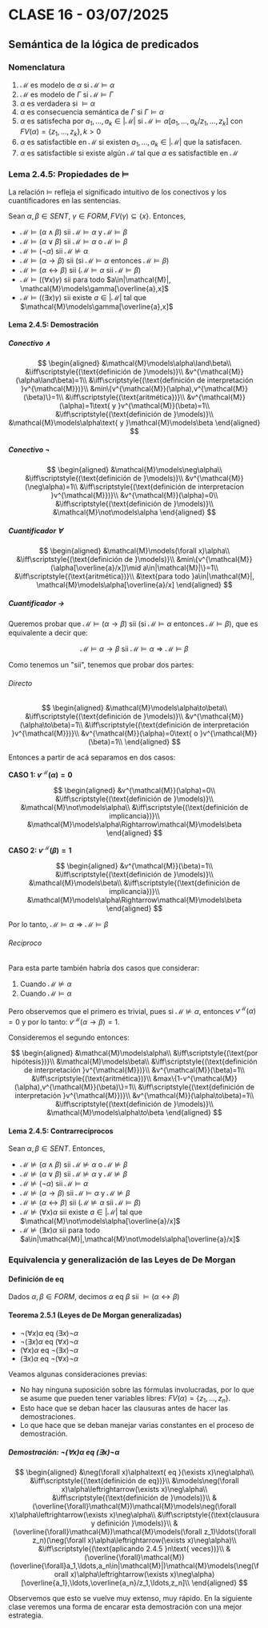 # CLASE 16 - 03/07/2025

## Semántica de la lógica de predicados

### Nomenclatura

1. $\mathcal{M}$ es modelo de $\alpha$ si $\mathcal{M}\models\alpha$
2. $\mathcal{M}$ es modelo de $\Gamma$ si $\mathcal{M}\models\Gamma$
3. $\alpha$ es verdadera si $\models\alpha$
4. $\alpha$ es consecuencia semántica de $\Gamma$ si $\Gamma\models\alpha$
5. $\alpha$ es satisfecha por $a_1,\ldots,a_k\in|\mathcal{M}|$ si $\mathcal{M}\models\alpha[a_1,\ldots,a_k/z_1,\ldots,z_k]$ con $FV(\alpha)=\{z_1,\ldots,z_k\}, k>0$
6. $\alpha$ es satisfactible en $\mathcal{M}$ si existen $a_1,\ldots,a_k\in|\mathcal{M}|$ que la satisfacen.
7. $\alpha$ es satisfactible si existe algún $\mathcal{M}$ tal que $\alpha$ es satisfactible en $\mathcal{M}$

### Lema 2.4.5: Propiedades de $\models$

La relación $\models$ refleja el significado intuitivo de los conectivos y los cuantificadores en las sentencias.

Sean $\alpha,\beta\in SENT$, $\gamma\in FORM, FV(\gamma)\subseteq\{x\}$. Entonces,

- $\mathcal{M}\models(\alpha\land\beta)$ sii $\mathcal{M}\models\alpha$ y $\mathcal{M}\models\beta$
- $\mathcal{M}\models(\alpha\lor\beta)$ sii $\mathcal{M}\models\alpha$ o $\mathcal{M}\models\beta$
- $\mathcal{M}\models(\neg\alpha)$ sii $\mathcal{M}\not\models\alpha$
- $\mathcal{M}\models(\alpha\to\beta)$ sii (si $\mathcal{M}\models\alpha$ entonces $\mathcal{M}\models\beta$)
- $\mathcal{M}\models(\alpha\leftrightarrow\beta)$ sii ($\mathcal{M}\models\alpha$ sii $\mathcal{M}\models\beta$)
- $\mathcal{M}\models((\forall x)\gamma)$ sii para todo $a\in|\mathcal{M}|, \mathcal{M}\models\gamma[\overline{a},x]$
- $\mathcal{M}\models((\exists x)\gamma)$ sii existe $a\in|\mathcal{M}|$ tal que $\mathcal{M}\models\gamma[\overline{a},x]$

#### Lema 2.4.5: Demostración

##### Conectivo $\land$

$$
\begin{aligned}
&\mathcal{M}\models\alpha\land\beta\\
&\iff\scriptstyle{(\text{definición de }\models)}\\
&v^{\mathcal{M}}(\alpha\land\beta)=1\\
&\iff\scriptstyle{(\text{definición de interpretación }v^{\mathcal{M}})}\\
&min\{v^{\mathcal{M}}(\alpha),v^{\mathcal{M}}(\beta)\}=1\\
&\iff\scriptstyle{(\text{aritmética})}\\
&v^{\mathcal{M}}(\alpha)=1\text{ y }v^{\mathcal{M}}(\beta)=1\\
&\iff\scriptstyle{(\text{definición de }\models)}\\
&\mathcal{M}\models\alpha\text{ y }\mathcal{M}\models\beta
\end{aligned}
$$

##### Conectivo $\neg$

$$
\begin{aligned}
&\mathcal{M}\models\neg\alpha\\
&\iff\scriptstyle{(\text{definición de }\models)}\\
&v^{\mathcal{M}}(\neg\alpha)=1\\
&\iff\scriptstyle{(\text{definición de interpretacion }v^{\mathcal{M}})}\\
&v^{\mathcal{M}}(\alpha)=0\\
&\iff\scriptstyle{(\text{definición de }\models)}\\
&\mathcal{M}\not\models\alpha
\end{aligned}
$$

##### Cuantificador $\forall$

$$
\begin{aligned}
&\mathcal{M}\models(\forall x)\alpha\\
&\iff\scriptstyle{(\text{definición de }\models)}\\
&min\{v^{\mathcal{M}}(\alpha[\overline{a}/x])\mid a\in|\mathcal{M}|\}=1\\
&\iff\scriptstyle{(\text{aritmética})}\\
&\text{para todo }a\in|\mathcal{M}|, \mathcal{M}\models\alpha[\overline{a}/x]
\end{aligned}
$$

##### Cuantificador $\to$

Queremos probar que $\mathcal{M}\models(\alpha\to\beta)$ sii (si $\mathcal{M}\models\alpha$ entonces $\mathcal{M}\models\beta$), que es equivalente a decir que:

$$
\mathcal{M}\models\alpha\to\beta\text{ sii }\mathcal{M}\models\alpha\Rightarrow\mathcal{M}\models\beta
$$

Como tenemos un "sii", tenemos que probar dos partes:

###### Directo

$$
\begin{aligned}
&\mathcal{M}\models\alpha\to\beta\\
&\iff\scriptstyle{(\text{definición de }\models)}\\
&v^{\mathcal{M}}(\alpha\to\beta)=1\\
&\iff\scriptstyle{(\text{definición de interpretación }v^{\mathcal{M}})}\\
&v^{\mathcal{M}}(\alpha)=0\text{ o }v^{\mathcal{M}}(\beta)=1\\
\end{aligned}
$$

Entonces a partir de acá separamos en dos casos:

**CASO 1: $v^{\mathcal{M}}(\alpha)=0$**

$$
\begin{aligned}
&v^{\mathcal{M}}(\alpha)=0\\
&\iff\scriptstyle{(\text{definición de }\models)}\\
&\mathcal{M}\not\models\alpha\\
&\iff\scriptstyle{(\text{definición de implicancia})}\\
&\mathcal{M}\models\alpha\Rightarrow\mathcal{M}\models\beta
\end{aligned}
$$

**CASO 2: $v^{\mathcal{M}}(\beta)=1$**

$$
\begin{aligned}
&v^{\mathcal{M}}(\beta)=1\\
&\iff\scriptstyle{(\text{definición de }\models)}\\
&\mathcal{M}\models\beta\\
&\iff\scriptstyle{(\text{definición de implicancia})}\\
&\mathcal{M}\models\alpha\Rightarrow\mathcal{M}\models\beta
\end{aligned}
$$

Por lo tanto, $\mathcal{M}\models\alpha\Rightarrow\mathcal{M}\models\beta$

###### Recíproco

Para esta parte también habría dos casos que considerar:

1. Cuando $\mathcal{M}\not\models\alpha$
2. Cuando $\mathcal{M}\models\alpha$

Pero observemos que el primero es trivial, pues si $\mathcal{M}\not\models\alpha$, entonces $v^{\mathcal{M}}(\alpha)=0$ y por lo tanto: $v^{\mathcal{M}}(\alpha\to\beta)=1$.

Consideremos el segundo entonces:

$$
\begin{aligned}
&\mathcal{M}\models\alpha\\
&\iff\scriptstyle{(\text{por hipótesis})}\\
&\mathcal{M}\models\beta\\
&\iff\scriptstyle{(\text{definición de interpretación }v^{\mathcal{M}})}\\
&v^{\mathcal{M}}(\beta)=1\\
&\iff\scriptstyle{(\text{aritmética})}\\
&max\{1-v^{\mathcal{M}}(\alpha),v^{\mathcal{M}}(\beta)\}=1\\
&\iff\scriptstyle{(\text{definición de interpretación }v^{\mathcal{M}})}\\
&v^{\mathcal{M}}(\alpha\to\beta)=1\\
&\iff\scriptstyle{(\text{definición de }\models)}\\
&\mathcal{M}\models\alpha\to\beta
\end{aligned}
$$

#### Lema 2.4.5: Contrarrecíprocos

Sean $\alpha,\beta\in SENT$. Entonces,

- $\mathcal{M}\not\models(\alpha\land\beta)$ sii $\mathcal{M}\not\models\alpha$ o $\mathcal{M}\not\models\beta$
- $\mathcal{M}\not\models(\alpha\lor\beta)$ sii $\mathcal{M}\not\models\alpha$ y $\mathcal{M}\not\models\beta$
- $\mathcal{M}\not\models(\neg\alpha)$ sii $\mathcal{M}\models\alpha$
- $\mathcal{M}\not\models(\alpha\to\beta)$ sii $\mathcal{M}\models\alpha$ y $\mathcal{M}\not\models\beta$
- $\mathcal{M}\not\models(\alpha\leftrightarrow\beta)$ sii $(\mathcal{M}\not\models\alpha\text{ sii }\mathcal{M}\models\beta)$
- $\mathcal{M}\not\models(\forall x)\alpha$ sii existe $a\in|\mathcal{M}|$ tal que $\mathcal{M}\not\models\alpha[\overline{a}/x]$
- $\mathcal{M}\not\models(\exists x)\alpha$ sii para todo $a\in|\mathcal{M}|,\mathcal{M}\not\models\alpha[\overline{a}/x]$

### Equivalencia y generalización de las Leyes de De Morgan

#### Definición de $\text{eq}$

Dados $\alpha,\beta\in FORM$, decimos $\alpha \text{ eq }\beta$ sii $\models(\alpha\leftrightarrow\beta)$

#### Teorema 2.5.1 (Leyes de De Morgan generalizadas)

- $\neg(\forall x)\alpha\text{ eq }(\exists x)\neg\alpha$
- $\neg(\exists x)\alpha\text{ eq }(\forall x)\neg\alpha$
- $(\forall x)\alpha\text{ eq }\neg(\exists x)\neg\alpha$
- $(\exists x)\alpha\text{ eq }\neg(\forall x)\neg\alpha$

Veamos algunas consideraciones previas:

- No hay ninguna suposición sobre las fórmulas involucradas, por lo que se asume que pueden tener variables libres: $FV(\alpha)=\{z_1,\ldots,z_n\}$.
- Esto hace que se deban hacer las clausuras antes de hacer las demostraciones.
- Lo que hace que se deban manejar varias constantes en el proceso de demostración.

##### Demostración: $\neg(\forall x)\alpha\text{ eq }(\exists x)\neg\alpha$

$$
\begin{aligned}
&\neg(\forall x)\alpha\text{ eq }(\exists x)\neg\alpha\\
&\iff\scriptstyle{(\text{definición de eq})}\\
&\models\neg(\forall x)\alpha\leftrightarrow(\exists x)\neg\alpha\\
&\iff\scriptstyle{(\text{definición de }\models)}\\
&(\overline{\forall}\mathcal{M})\mathcal{M}\models\neg(\forall x)\alpha\leftrightarrow(\exists x)\neg\alpha\\
&\iff\scriptstyle{(\text{clausura y definición }\models)}\\
&(\overline{\forall}\mathcal{M})\mathcal{M}\models(\forall z_1)\ldots(\forall z_n)(\neg(\forall x)\alpha\leftrightarrow(\exists x)\neg\alpha)\\
&\iff\scriptstyle{(\text{aplicando 2.4.5 }n\text{ veces})}\\
&(\overline{\forall}\mathcal{M})(\overline{\forall}a_1,\ldots,a_n\in|\mathcal{M}|)\mathcal{M}\models(\neg(\forall x)\alpha\leftrightarrow(\exists x)\neg\alpha)[\overline{a_1},\ldots,\overline{a_n}/z_1,\ldots,z_n]\\
\end{aligned}
$$

Observemos que esto se vuelve muy extenso, muy rápido. En la siguiente clase veremos una forma de encarar esta demostración con una mejor estrategia.